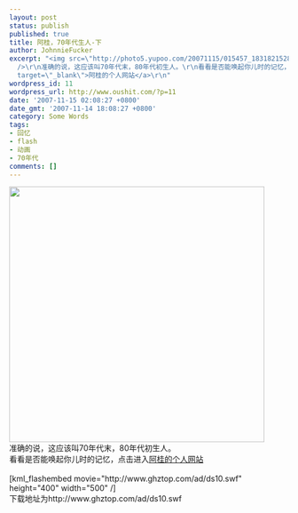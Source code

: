 ```yaml
---
layout: post
status: publish
published: true
title: 阿桂，70年代生人-下
author: JohnnieFucker
excerpt: "<img src=\"http://photo5.yupoo.com/20071115/015457_1831821528.jpg\" width=\"460\"
  />\r\n准确的说，这应该叫70年代末，80年代初生人。\r\n看看是否能唤起你儿时的记忆，点击进入<a href=\"http://www.ghztop.com\"
  target=\"_blank\">阿桂的个人网站</a>\r\n"
wordpress_id: 11
wordpress_url: http://www.oushit.com/?p=11
date: '2007-11-15 02:08:27 +0800'
date_gmt: '2007-11-14 18:08:27 +0800'
category: Some Words
tags:
- 回忆
- flash
- 动画
- 70年代
comments: []
---
```

<p><img src="http://photo5.yupoo.com/20071115/015457_1831821528.jpg" width="460" /><br />
准确的说，这应该叫70年代末，80年代初生人。<br />
看看是否能唤起你儿时的记忆，点击进入<a href="http://www.ghztop.com" target="_blank">阿桂的个人网站</a><br />
<!--break--><a id="more-11"></a><br />
[kml_flashembed movie="http://www.ghztop.com/ad/ds10.swf" height="400" width="500" /]<br />
下载地址为http://www.ghztop.com/ad/ds10.swf</p>
